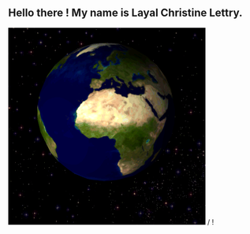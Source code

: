 ## Hello there ! My name is Layal Christine Lettry.

<source src="https://github.com/Layalchristine24/Layalchristine24.github.io/blob/main/Rotating_earth_(large).gif">



![test gif](https://github.com/Layalchristine24/Layalchristine24.github.io/blob/main/Rotating_earth_(large).gif) / ! [](https://github.com/Layalchristine24/Layalchristine24.github.io/blob/main/Rotating_earth_(large).gif)
